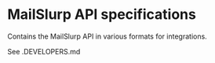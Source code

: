 # MailSlurp API specifications
Contains the MailSlurp API in various formats for integrations.

See .DEVELOPERS.md
